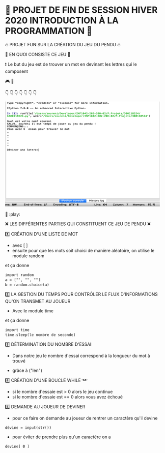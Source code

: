 # :rotating_light: PROJET DE FIN DE SESSION HIVER 2020 INTRODUCTION À LA PROGRAMMATION :rotating_light:
:fire: PROJET FUN SUR LA CRÉATION DU JEU DU PENDU :fire:

:speech_balloon: EN QUOI CONSISTE CE JEU :speech_balloon:

:exclamation: Le but du jeu est de trouver un mot en devinant les lettres qui le composent

:video_game: :eyes:

:point_down: :point_down: :point_down: :point_down: :point_down: :point_down: :point_down:

<img src="Capture d’écran, le 2020-04-14 à 08.45.39.png" width="580" height="341"></img>

:eyes: :play:


:x: LES DIFFÉRENTES PARTIES QUI CONSTITUENT CE JEU DE PENDU :x:

:one: CRÉATION D'UNE LISTE DE MOT
* avec [ ]
* ensuite pour que les mots soit choisi de manière aléatoire, on utilise le module random

et ça donne 
```
import random
a = ["", "", ""]
b = random.choice(a)
```

:two: LA GESTION DU TEMPS POUR CONTRÔLER LE FLUX D'INFORMATIONS QU'ON TRANSMET AU JOUEUR
* Avec le module time

et ça donne
```
import time
time.sleep(le nombre de seconde)
```


:three: DÉTERMINATION DU NOMBRE D'ESSAI

* Dans notre jeu le nombre d'essai correspond à la longueur du mot à trouvé

* grâce à ("len")

:four: CRÉATION D'UNE BOUCLE WHILE :loop:
* si le nombre d'essaie est > 0 alors le jeu continue
* si le nombre d'essaie est == 0 alors vous avez échoué

:five: DEMANDE AU JOUEUR DE DEVINER
* pour ce faire on demande au joueur de rentrer un caractère qu'il devine
```
dévine = input(str())
```
* pour éviter de prendre plus qu'un caractère on a 
```
devine[ 0 ]
```


